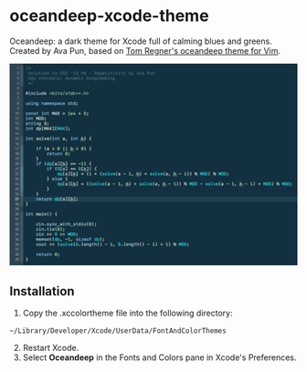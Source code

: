 # oceandeep-xcode-theme
Oceandeep: a dark theme for Xcode full of calming blues and greens. Created by Ava Pun, based on [Tom Regner's oceandeep theme for Vim](https://github.com/vim-scripts/oceandeep).

![alt text](https://github.com/AvaLovelace1/oceandeep-xcode-theme/blob/master/screenshot-1.png?raw=true "screenshot-1")

## Installation
1. Copy the .xccolortheme file into the following directory:
~~~~
~/Library/Developer/Xcode/UserData/FontAndColorThemes
~~~~
2. Restart Xcode.
3. Select **Oceandeep** in the Fonts and Colors pane in Xcode's Preferences.
